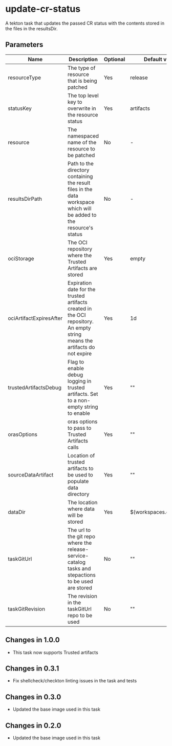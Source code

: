 # update-cr-status

A tekton task that updates the passed CR status with the contents stored in the files in the resultsDir.

## Parameters

| Name                    | Description                                                                                                                                 | Optional | Default value           |
|-------------------------|---------------------------------------------------------------------------------------------------------------------------------------------|----------|-------------------------|
| resourceType            | The type of resource that is being patched                                                                                                  | Yes      | release                 |
| statusKey               | The top level key to overwrite in the resource status                                                                                       | Yes      | artifacts               |
| resource                | The namespaced name of the resource to be patched                                                                                           | No       | -                       |
| resultsDirPath          | Path to the directory containing the result files in the data workspace which will be added to the resource's status                        | No       | -                       |
| ociStorage              | The OCI repository where the Trusted Artifacts are stored                                                                                   | Yes      | empty                   |
| ociArtifactExpiresAfter | Expiration date for the trusted artifacts created in the OCI repository. An empty string means the artifacts do not expire                  | Yes      | 1d                      |
| trustedArtifactsDebug   | Flag to enable debug logging in trusted artifacts. Set to a non-empty string to enable                                                      | Yes      | ""                      |
| orasOptions             | oras options to pass to Trusted Artifacts calls                                                                                             | Yes      | ""                      | 
| sourceDataArtifact      | Location of trusted artifacts to be used to populate data directory                                                                         | Yes      | ""                      |
| dataDir                 | The location where data will be stored                                                                                                      | Yes      | $(workspaces.data.path) |
| taskGitUrl              | The url to the git repo where the release-service-catalog tasks and stepactions to be used are stored                                       | No       | ""                      |
| taskGitRevision         | The revision in the taskGitUrl repo to be used                                                                                              | No       | ""                      |

## Changes in 1.0.0
* This task now supports Trusted artifacts

## Changes in 0.3.1
* Fix shellcheck/checkton linting issues in the task and tests

## Changes in 0.3.0
* Updated the base image used in this task

## Changes in 0.2.0
* Updated the base image used in this task
